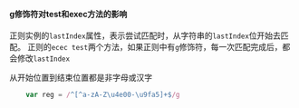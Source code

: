 #### g修饰符对test和exec方法的影响 ####

正则实例的`lastIndex`属性，表示尝试匹配时，从字符串的`lastIndex`位开始去匹配。
正则的`ecec test`两个方法，如果正则中有`g`修饰符，每一次匹配完成后，都会修改`lastIndex`

从开始位置到结束位置都是非字母或汉字
```javascript
    var reg = /^[^a-zA-Z\u4e00-\u9fa5]+$/g
```




